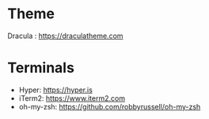 # Theme
Dracula : https://draculatheme.com

# Terminals
- Hyper: https://hyper.is
- iTerm2: https://www.iterm2.com
- oh-my-zsh: https://github.com/robbyrussell/oh-my-zsh
